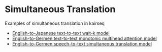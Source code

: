 # Simultaneous Translation
Examples of simultaneous translation in kairseq
- [English-to-Japanese text-to-text wait-k model](docs/enja-waitk.md)
- [English-to-Germen text-to-text monotonic multihead attention model](docs/ende-mma.md)
- [English-to-Germen speech-to-text simultaneous translation model](../speech_to_text/docs/simulst_mustc_example.md)
